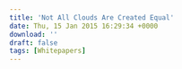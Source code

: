 ```yaml
---
title: 'Not All Clouds Are Created Equal'
date: Thu, 15 Jan 2015 16:29:34 +0000
download: ''
draft: false
tags: [Whitepapers]
---
```


